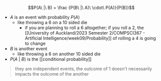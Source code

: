 $$P(A\ |\ B) = \frac {P(B\ |\ A)\ \cdot\ P(A)}{P(B)}$$
- $A$ is an event with probability $P(A)$
	- like throwing a 6 on a 10 sided die
		- if you are planning to roll a 6 altogether; if you roll a 2, the [[University of Auckland/2023 Semester 2/COMPSCI367 - Artificial Intelligence/week09/Probability]] of rolling a 4 is going to change
- $B$ is another event 
	- like throwing a 6 on another 10 sided die
- $P(A\ |\ B)$ is the [[conditional probability]] 

> they are independent events, the outcome of 1 doesn't necessarily impacts the outcome of the another